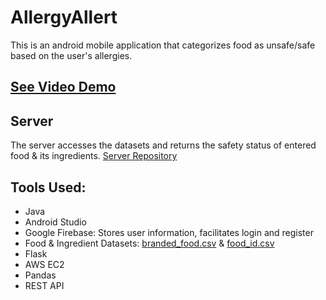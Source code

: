 # AllergyAllert
This is an android mobile application that categorizes food as unsafe/safe based on the user's allergies.

## [See Video Demo](https://drive.google.com/file/d/1zubp-MPir5gTNzv7N5OT4tPElEdszW_l/view?usp=sharing)

## Server
The server accesses the datasets and returns the safety status of entered food & its ingredients.
[Server Repository](https://github.com/SumedhaKun/allergy_allert_server)

## Tools Used:
- Java
- Android Studio
- Google Firebase: Stores user information, facilitates login and register
- Food & Ingredient Datasets: [branded_food.csv](https://www.kaggle.com/datasets/johncsloan/usda-fooddata-central?select=branded_food.csv) & [food_id.csv](https://www.kaggle.com/datasets/johncsloan/usda-fooddata-central?select=JCS_FoodId-FoodName-BRCat-UPC-BrandOwner-SvgSizeHgs_branded.csv)
- Flask
- AWS EC2
- Pandas
- REST API
